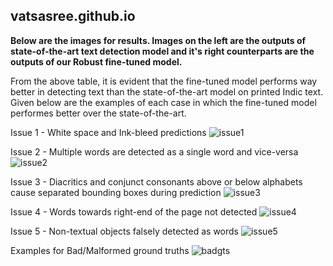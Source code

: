 ## vatsasree.github.io

**Below are the images for results. Images on the left are the outputs of state-of-the-art text detection model and it's right counterparts are the outputs of our Robust fine-tuned model.**

From the above table, it is evident that the fine-tuned model performs way better in detecting text than the state-of-the-art model on printed Indic text. Given below are the examples of each case in which the fine-tuned model performes better over the state-of-the-art. 

Issue 1 - White space and Ink-bleed predictions
![issue1](https://user-images.githubusercontent.com/99678758/211672387-27fce4dd-6c67-4e4d-a0ec-f747d3913b65.png)

Issue 2 - Multiple words are detected as a single word and vice-versa
![issue2](https://user-images.githubusercontent.com/99678758/211672389-cb761e91-9f50-4092-a03f-f12f42fe7ba5.png)

Issue 3 - Diacritics and conjunct consonants above or below alphabets cause separated bounding boxes during prediction 
![issue3](https://user-images.githubusercontent.com/99678758/211672302-cb38cef1-9134-46ad-8ae8-d707fdd7b40d.png)

Issue 4 - Words towards right-end of the page not detected
![issue4](https://user-images.githubusercontent.com/99678758/211672325-f8f75b8a-6ee1-410c-a1eb-1975fd5a7a42.png)

Issue 5 - Non-textual objects falsely detected as words
![issue5](https://user-images.githubusercontent.com/99678758/211672344-26e52675-8f20-4443-af5b-d8d03d26c462.png)

Examples for Bad/Malformed ground truths
![badgts](https://user-images.githubusercontent.com/99678758/211762958-55e766ca-ac43-4a27-a847-ec5093551f01.svg)







